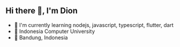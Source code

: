 ## Hi there 👋, I'm Dion 

- 🌱 I'm currently learning nodejs, javascript, typescript, flutter, dart
- 🏫 Indonesia Computer University
- 📍 Bandung, Indonesia
